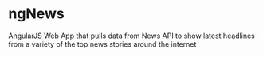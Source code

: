 # ngNews

AngularJS Web App that pulls data from News API to show latest headlines from a variety
of the top news stories around the internet
